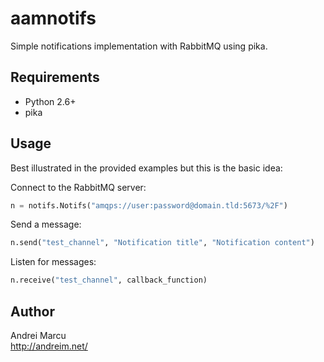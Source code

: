 aamnotifs
=========

Simple notifications implementation with RabbitMQ using pika.

Requirements
------------
* Python 2.6+
* pika


Usage
-----
Best illustrated in the provided examples but this is the basic idea: 

Connect to the RabbitMQ server:
```python
n = notifs.Notifs("amqps://user:password@domain.tld:5673/%2F")
```

Send a message:
```python
n.send("test_channel", "Notification title", "Notification content")
```

Listen for messages:
```python
n.receive("test_channel", callback_function)
```

Author
-------
Andrei Marcu  
http://andreim.net/